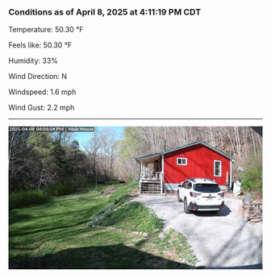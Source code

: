 ### Conditions as of April 8, 2025 at 4:11:19 PM CDT 

Temperature: 50.30 &deg;F

Feels like: 50.30 &deg;F

Humidity: 33%

Wind Direction: N

Windspeed: 1.6 mph

Wind Gust: 2.2 mph

---

<img src="./images/latest.jpeg"/>

